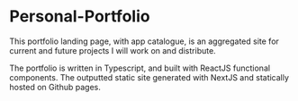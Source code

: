 # Personal-Portfolio

This portfolio landing page, with app catalogue, is an aggregated site for current and future projects I will work on and distribute. 

The portfolio is written in Typescript, and built with ReactJS functional components. The outputted static site generated with NextJS and statically hosted on Github pages.
